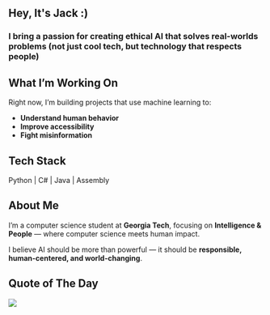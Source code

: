 ## Hey, It's Jack :)

### I bring a passion for creating **ethical AI that solves real-worlds problems** (not just cool tech, but technology that respects people)

## What I’m Working On  
Right now, I’m building projects that use machine learning to:  
- **Understand human behavior**  
- **Improve accessibility**  
- **Fight misinformation**  

## Tech Stack
Python | C# | Java | Assembly  

## About Me  
I’m a computer science student at **Georgia Tech**, focusing on **Intelligence & People** — where computer science meets human impact.  

I believe AI should be more than powerful — it should be **responsible, human-centered, and world-changing**. 

## Quote of The Day
![](https://quotes-github-readme.vercel.app/api?type=horizontal&theme=radical)


